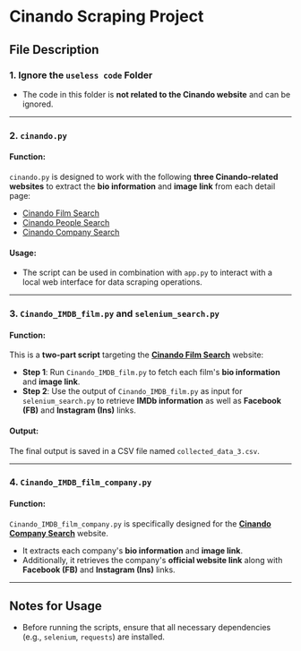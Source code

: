 # Cinando Scraping Project

## File Description

### 1. Ignore the `useless code` Folder  
- The code in this folder is **not related to the Cinando website** and can be ignored.

---

### 2. `cinando.py`  
#### Function:  
`cinando.py` is designed to work with the following **three Cinando-related websites** to extract the **bio information** and **image link** from each detail page:  
- [Cinando Film Search](https://cinando.com/en/Search/Films)  
- [Cinando People Search](https://cinando.com/en/People/Search)  
- [Cinando Company Search](https://cinando.com/en/Company/Search)

#### Usage:  
- The script can be used in combination with `app.py` to interact with a local web interface for data scraping operations.

---

### 3. `Cinando_IMDB_film.py` and `selenium_search.py`  
#### Function:  
This is a **two-part script** targeting the **[Cinando Film Search](https://cinando.com/en/Search/Films)** website:  
- **Step 1**: Run `Cinando_IMDB_film.py` to fetch each film's **bio information** and **image link**.  
- **Step 2**: Use the output of `Cinando_IMDB_film.py` as input for `selenium_search.py` to retrieve **IMDb information** as well as **Facebook (FB)** and **Instagram (Ins)** links.  

#### Output:  
The final output is saved in a CSV file named `collected_data_3.csv`.

---

### 4. `Cinando_IMDB_film_company.py`  
#### Function:  
`Cinando_IMDB_film_company.py` is specifically designed for the **[Cinando Company Search](https://cinando.com/en/Company/Search)** website.  
- It extracts each company's **bio information** and **image link**.  
- Additionally, it retrieves the company's **official website link** along with **Facebook (FB)** and **Instagram (Ins)** links.

---

## Notes for Usage  
- Before running the scripts, ensure that all necessary dependencies (e.g., `selenium`, `requests`) are installed.  

